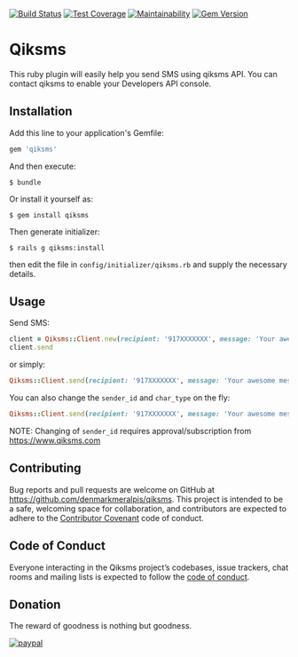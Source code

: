 [![Build Status](https://travis-ci.org/denmarkmeralpis/qiksms.svg?branch=master)](https://travis-ci.org/denmarkmeralpis/qiksms) [![Test Coverage](https://api.codeclimate.com/v1/badges/ea4b451049d8a6ac530b/test_coverage)](https://codeclimate.com/github/denmarkmeralpis/qiksms/test_coverage) [![Maintainability](https://api.codeclimate.com/v1/badges/ea4b451049d8a6ac530b/maintainability)](https://codeclimate.com/github/denmarkmeralpis/qiksms/maintainability) [![Gem Version](https://badge.fury.io/rb/qiksms.svg)](https://badge.fury.io/rb/qiksms)
# Qiksms

This ruby plugin will easily help you send SMS using qiksms API. You can contact qiksms to enable your Developers API console.

## Installation

Add this line to your application's Gemfile:

```ruby
gem 'qiksms'
```

And then execute:

    $ bundle

Or install it yourself as:

    $ gem install qiksms

Then generate initializer:

    $ rails g qiksms:install
    
then edit the file in `config/initializer/qiksms.rb` and supply the necessary details.

## Usage

Send SMS:
```ruby
client = Qiksms::Client.new(recipient: '917XXXXXXX', message: 'Your awesome message!')
client.send
```
or simply:
```ruby
Qiksms::Client.send(recipient: '917XXXXXXX', message: 'Your awesome message!')
```

You can also change the `sender_id` and `char_type` on the fly:
```ruby
Qiksms::Client.send(recipient: '917XXXXXXX', message: 'Your awesome message!', char_type: '8', sender_id: 'custom')
```

NOTE: Changing of `sender_id` requires approval/subscription from https://www.qiksms.com

## Contributing

Bug reports and pull requests are welcome on GitHub at https://github.com/denmarkmeralpis/qiksms. This project is intended to be a safe, welcoming space for collaboration, and contributors are expected to adhere to the [Contributor Covenant](http://contributor-covenant.org) code of conduct.

## Code of Conduct

Everyone interacting in the Qiksms project’s codebases, issue trackers, chat rooms and mailing lists is expected to follow the [code of conduct](https://github.com/denmarkmeralpis/qiksms/blob/master/CODE_OF_CONDUCT.md).

## Donation

The reward of goodness is nothing but goodness. 

[![paypal](https://www.paypalobjects.com/en_US/i/btn/btn_donateCC_LG.gif)](https://www.paypal.com/cgi-bin/webscr?cmd=_donations&business=nujiandenmarkmeralpis@gmail.com&lc=US&item_name=For+Living&no_note=0&cn=&curency_code=USD&bn=PP-DonationsBF:btn_donateCC_LG.gif:NonHosted)
